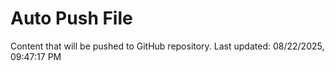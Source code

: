 # Auto Push File

Content that will be pushed to GitHub repository.
Last updated: 08/22/2025, 09:47:17 PM